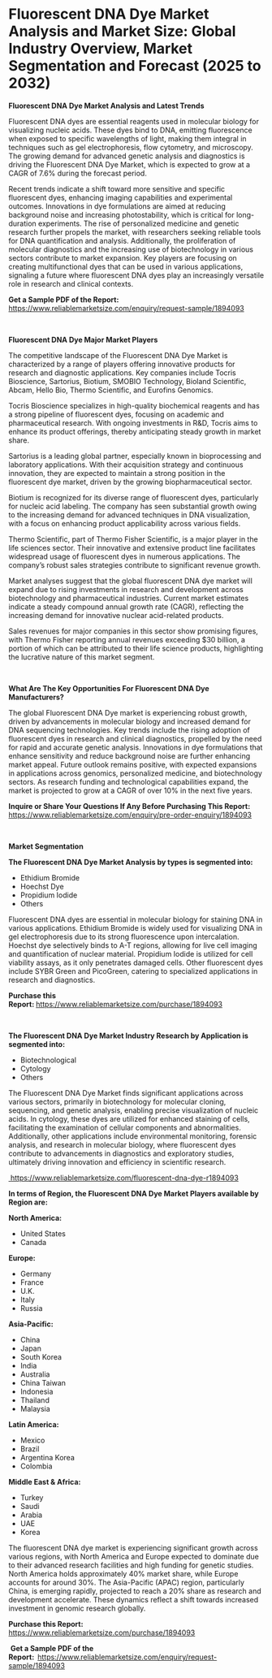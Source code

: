 <p><h1>Fluorescent DNA Dye Market Analysis and Market Size: Global Industry Overview, Market Segmentation and Forecast (2025 to 2032)</h1></p><p><strong>Fluorescent DNA Dye Market Analysis and Latest Trends</strong></p>
<p><p>Fluorescent DNA dyes are essential reagents used in molecular biology for visualizing nucleic acids. These dyes bind to DNA, emitting fluorescence when exposed to specific wavelengths of light, making them integral in techniques such as gel electrophoresis, flow cytometry, and microscopy. The growing demand for advanced genetic analysis and diagnostics is driving the Fluorescent DNA Dye Market, which is expected to grow at a CAGR of 7.6% during the forecast period.</p><p>Recent trends indicate a shift toward more sensitive and specific fluorescent dyes, enhancing imaging capabilities and experimental outcomes. Innovations in dye formulations are aimed at reducing background noise and increasing photostability, which is critical for long-duration experiments. The rise of personalized medicine and genetic research further propels the market, with researchers seeking reliable tools for DNA quantification and analysis. Additionally, the proliferation of molecular diagnostics and the increasing use of biotechnology in various sectors contribute to market expansion. Key players are focusing on creating multifunctional dyes that can be used in various applications, signaling a future where fluorescent DNA dyes play an increasingly versatile role in research and clinical contexts.</p></p>
<p><strong>Get a Sample PDF of the Report:&nbsp;</strong> <a href="https://www.reliablemarketsize.com/enquiry/request-sample/1894093?utm_campaign=2782&utm_medium=2&utm_source=Github&utm_content=ia&utm_term=13042025&utm_id=fluorescent-dna-dye">https://www.reliablemarketsize.com/enquiry/request-sample/1894093</a></p>
<p>&nbsp;</p>
<p><strong>Fluorescent DNA Dye Major Market Players</strong></p>
<p><p>The competitive landscape of the Fluorescent DNA Dye Market is characterized by a range of players offering innovative products for research and diagnostic applications. Key companies include Tocris Bioscience, Sartorius, Biotium, SMOBIO Technology, Bioland Scientific, Abcam, Hello Bio, Thermo Scientific, and Eurofins Genomics.</p><p>Tocris Bioscience specializes in high-quality biochemical reagents and has a strong pipeline of fluorescent dyes, focusing on academic and pharmaceutical research. With ongoing investments in R&D, Tocris aims to enhance its product offerings, thereby anticipating steady growth in market share.</p><p>Sartorius is a leading global partner, especially known in bioprocessing and laboratory applications. With their acquisition strategy and continuous innovation, they are expected to maintain a strong position in the fluorescent dye market, driven by the growing biopharmaceutical sector.</p><p>Biotium is recognized for its diverse range of fluorescent dyes, particularly for nucleic acid labeling. The company has seen substantial growth owing to the increasing demand for advanced techniques in DNA visualization, with a focus on enhancing product applicability across various fields.</p><p>Thermo Scientific, part of Thermo Fisher Scientific, is a major player in the life sciences sector. Their innovative and extensive product line facilitates widespread usage of fluorescent dyes in numerous applications. The company’s robust sales strategies contribute to significant revenue growth.</p><p>Market analyses suggest that the global fluorescent DNA dye market will expand due to rising investments in research and development across biotechnology and pharmaceutical industries. Current market estimates indicate a steady compound annual growth rate (CAGR), reflecting the increasing demand for innovative nuclear acid-related products.</p><p>Sales revenues for major companies in this sector show promising figures, with Thermo Fisher reporting annual revenues exceeding $30 billion, a portion of which can be attributed to their life science products, highlighting the lucrative nature of this market segment.</p></p>
<p>&nbsp;</p>
<p><strong>What Are The Key Opportunities For Fluorescent DNA Dye Manufacturers?</strong></p>
<p><p>The global Fluorescent DNA Dye market is experiencing robust growth, driven by advancements in molecular biology and increased demand for DNA sequencing technologies. Key trends include the rising adoption of fluorescent dyes in research and clinical diagnostics, propelled by the need for rapid and accurate genetic analysis. Innovations in dye formulations that enhance sensitivity and reduce background noise are further enhancing market appeal. Future outlook remains positive, with expected expansions in applications across genomics, personalized medicine, and biotechnology sectors. As research funding and technological capabilities expand, the market is projected to grow at a CAGR of over 10% in the next five years.</p></p>
<p><strong>Inquire or Share Your Questions If Any Before Purchasing This Report:</strong> <a href="https://www.reliablemarketsize.com/enquiry/pre-order-enquiry/1894093?utm_campaign=2782&utm_medium=2&utm_source=Github&utm_content=ia&utm_term=13042025&utm_id=fluorescent-dna-dye">https://www.reliablemarketsize.com/enquiry/pre-order-enquiry/1894093</a></p>
<p>&nbsp;</p>
<p><strong>Market Segmentation</strong></p>
<p><strong>The Fluorescent DNA Dye Market Analysis by types is segmented into:</strong></p>
<p><ul><li>Ethidium Bromide</li><li>Hoechst Dye</li><li>Propidium Iodide</li><li>Others</li></ul></p>
<p><p>Fluorescent DNA dyes are essential in molecular biology for staining DNA in various applications. Ethidium Bromide is widely used for visualizing DNA in gel electrophoresis due to its strong fluorescence upon intercalation. Hoechst dye selectively binds to A-T regions, allowing for live cell imaging and quantification of nuclear material. Propidium Iodide is utilized for cell viability assays, as it only penetrates damaged cells. Other fluorescent dyes include SYBR Green and PicoGreen, catering to specialized applications in research and diagnostics.</p></p>
<p><strong>Purchase this Report:&nbsp;</strong><a href="https://www.reliablemarketsize.com/purchase/1894093?utm_campaign=2782&utm_medium=2&utm_source=Github&utm_content=ia&utm_term=13042025&utm_id=fluorescent-dna-dye">https://www.reliablemarketsize.com/purchase/1894093</a></p>
<p>&nbsp;</p>
<p><strong>The Fluorescent DNA Dye Market Industry Research by Application is segmented into:</strong></p>
<p><ul><li>Biotechnological</li><li>Cytology</li><li>Others</li></ul></p>
<p><p>The Fluorescent DNA Dye Market finds significant applications across various sectors, primarily in biotechnology for molecular cloning, sequencing, and genetic analysis, enabling precise visualization of nucleic acids. In cytology, these dyes are utilized for enhanced staining of cells, facilitating the examination of cellular components and abnormalities. Additionally, other applications include environmental monitoring, forensic analysis, and research in molecular biology, where fluorescent dyes contribute to advancements in diagnostics and exploratory studies, ultimately driving innovation and efficiency in scientific research.</p></p>
<p><a href="https://www.reliablemarketsize.com/fluorescent-dna-dye-r1894093?utm_campaign=2782&utm_medium=2&utm_source=Github&utm_content=ia&utm_term=13042025&utm_id=fluorescent-dna-dye">&nbsp;https://www.reliablemarketsize.com/fluorescent-dna-dye-r1894093</a></p>
<p><strong>In terms of Region, the Fluorescent DNA Dye Market Players available by Region are:</strong></p>
<p>
    <p> <strong> North America: </strong>
        <ul>
            <li>United States</li>
            <li>Canada</li>
        </ul>
        </p> 
    <p> <strong> Europe: </strong>
        <ul>
            <li>Germany</li>
            <li>France</li>
            <li>U.K.</li>
            <li>Italy</li>
            <li>Russia</li>
        </ul>
        </p> 
    <p> <strong> Asia-Pacific: </strong>
        <ul>
            <li>China</li>
            <li>Japan</li>
            <li>South Korea</li>
            <li>India</li>
            <li>Australia</li>
            <li>China Taiwan</li>
            <li>Indonesia</li>
            <li>Thailand</li>
            <li>Malaysia</li>
        </ul>
        </p> 
    <p> <strong> Latin America: </strong>
        <ul>
            <li>Mexico</li>
            <li>Brazil</li>
            <li>Argentina Korea</li>
            <li>Colombia</li>
        </ul>
        </p> 
    <p> <strong> Middle East & Africa: </strong>
        <ul>
            <li>Turkey</li>
            <li>Saudi</li>
            <li>Arabia</li>
            <li>UAE</li>
            <li>Korea</li>
        </ul>
    </p>
    </p>
<p><p>The fluorescent DNA dye market is experiencing significant growth across various regions, with North America and Europe expected to dominate due to their advanced research facilities and high funding for genetic studies. North America holds approximately 40% market share, while Europe accounts for around 30%. The Asia-Pacific (APAC) region, particularly China, is emerging rapidly, projected to reach a 20% share as research and development accelerate. These dynamics reflect a shift towards increased investment in genomic research globally.</p></p>
<p><strong>Purchase this Report: </strong><a href="https://www.reliablemarketsize.com/purchase/1894093?utm_campaign=2782&utm_medium=2&utm_source=Github&utm_content=ia&utm_term=13042025&utm_id=fluorescent-dna-dye">https://www.reliablemarketsize.com/purchase/1894093</a></p>
<p>&nbsp;<strong>Get a Sample PDF of the Report:&nbsp;&nbsp;</strong><a href="https://www.reliablemarketsize.com/enquiry/request-sample/1894093?utm_campaign=2782&utm_medium=2&utm_source=Github&utm_content=ia&utm_term=13042025&utm_id=fluorescent-dna-dye">https://www.reliablemarketsize.com/enquiry/request-sample/1894093</a></p>
<p><strong></strong></p>
<p><p></p><p></p><p></p></p>